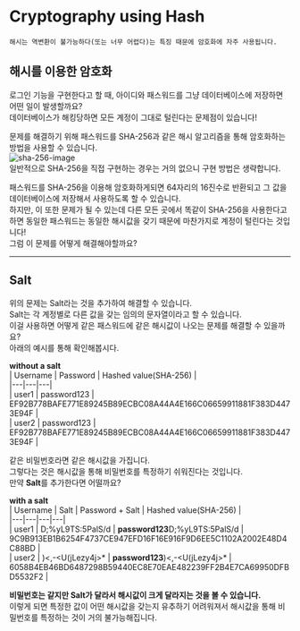 # Cryptography using Hash
  
```text
해시는 역변환이 불가능하다(또는 너무 어렵다)는 특징 때문에 암호화에 자주 사용됩니다.
```
  
## 해시를 이용한 암호화
로그인 기능을 구현한다고 할 때, 아이디와 패스워드를 그냥 데이터베이스에 저장하면
어떤 일이 발생할까요?  
데이터베이스가 해킹당하면 모든 계정이 그대로 털린다는 문제점이 있습니다!  
  
문제를 해결하기 위해 패스워드를 SHA-256과 같은 해시 알고리즘을 통해 
암호화하는 방법을 사용할 수 있습니다.  
![sha-256-image](https://losskatsu.github.io/assets/images/blockchain/sha256/sha256-02.png)  
일반적으로 SHA-256을 직접 구현하는 경우는 거의 없으니 구현 방법은 생략합니다.  
  
패스워드를 SHA-256을 이용해 암호화하게되면 64자리의 16진수로 반환되고 
그 값을 데이터베이스에 저장해서 사용하도록 할 수 있습니다.  
하지만, 이 또한 문제가 될 수 있는데 다른 모든 곳에서 똑같이 SHA-256을 사용한다고하면
동일한 패스워드는 동일한 해시값을 갖기 때문에 마찬가지로 계정이 털린다는 것입니다!  
그럼 이 문제를 어떻게 해결해야할까요?  
    
---
## Salt
위의 문제는 Salt라는 것을 추가하여 해결할 수 있습니다.  
Salt는 각 계정별로 다른 값을 갖는 임의의 문자열이라고 할 수 있습니다.  
이걸 사용하면 어떻게 같은 패스워드에 같은 해시값이 나오는 문제를 해결할 수 있을까요?  
아래의 예시를 통해 확인해봅시다.  

**without a salt**  
| Username | Password | Hashed value(SHA-256) |  
|---|---|---|  
| user1 | password123 | EF92B778BAFE771E89245B89ECBC08A44A4E166C06659911881F383D4473E94F |  
| user2 | password123 | EF92B778BAFE771E89245B89ECBC08A44A4E166C06659911881F383D4473E94F |  
  
같은 비밀번호라면 같은 해시값을 가집니다.  
그렇다는 것은 해시값을 통해 비밀번호를 특정하기 쉬워진다는 것입니다.  
만약 **Salt**를 추가한다면 어떨까요?  
  
**with a salt**  
| Username | Salt | Password + Salt | Hashed value(SHA-256) |  
|---|---|---|---|  
| user1 | D;%yL9TS:5PalS/d | **password123**D;%yL9TS:5PalS/d | 9C9B913EB1B6254F4737CE947EFD16F16E916F9D6EE5C1102A2002E48D4C88BD |  
| user2 | )<,-<U(jLezy4j>* | **password123**)<,-<U(jLezy4j>* | 6058B4EB46BD6487298B59440EC8E70EAE482239FF2B4E7CA69950DFBD5532F2 |  
  
**비밀번호는 같지만 Salt가 달라서 해시값이 크게 달라지는 것을 볼 수 있습니다.**  
이렇게 되면 특정한 값이 어떤 해시값을 갖는지 유추하기 어려워져서
해시값을 통해 비밀번호를 특정하는 것이 거의 불가능해집니다.
